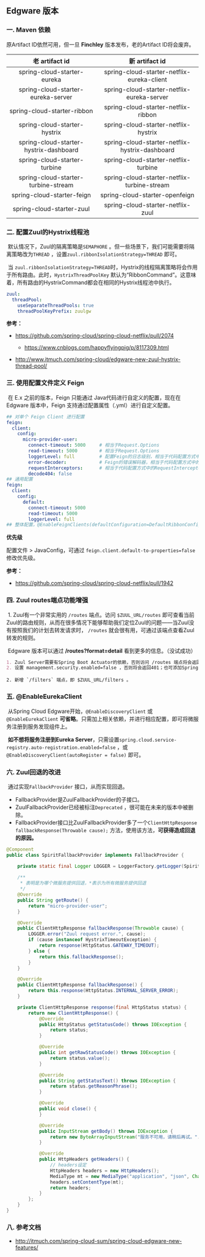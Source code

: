 ## Edgware 版本

### 一. Maven 依赖

原Artifact ID依然可用，但一旦 **Finchley** 版本发布，老的Artifact ID将会废弃。

|             老 artifact id             |                 新 artifact id                 |
| :------------------------------------: | :--------------------------------------------: |
|      spring-cloud-starter-eureka       |   spring-cloud-starter-netflix-eureka-client   |
|   spring-cloud-starter-eureka-server   |   spring-cloud-starter-netflix-eureka-server   |
|      spring-cloud-starter-ribbon       |      spring-cloud-starter-netflix-ribbon       |
|      spring-cloud-starter-hystrix      |      spring-cloud-starter-netflix-hystrix      |
| spring-cloud-starter-hystrix-dashboard | spring-cloud-starter-netflix-hystrix-dashboard |
|      spring-cloud-starter-turbine      |      spring-cloud-starter-netflix-turbine      |
|  spring-cloud-starter-turbine-stream   |  spring-cloud-starter-netflix-turbine-stream   |
|       spring-cloud-starter-feign       |         spring-cloud-starter-openfeign         |
|       spring-cloud-starter-zuul        |       spring-cloud-starter-netflix-zuul        |

###  二. 配置Zuul的Hystrix线程池

​	默认情况下，Zuul的隔离策略是`SEMAPHORE` 。但一些场景下，我们可能需要将隔离策略改为`THREAD` ，设置`zuul.ribbonIsolationStrategy=THREAD` 即可。

​	当 `zuul.ribbonIsolationStrategy=THREAD`时，Hystrix的线程隔离策略将会作用于所有路由。此时，`HystrixThreadPoolKey` 默认为“RibbonCommand”。这意味着，所有路由的HystrixCommand都会在相同的Hystrix线程池中执行。

```yaml
zuul:
  threadPool:
    useSeparateThreadPools: true
    threadPoolKeyPrefix: zuulgw 
```

**参考：**

- https://github.com/spring-cloud/spring-cloud-netflix/pull/2074


	- https://www.cnblogs.com/happyflyingpig/p/8117309.html
- http://www.itmuch.com/spring-cloud/edgware-new-zuul-hystrix-thread-pool/

### 三. 使用配置文件定义 Feign

​	在 E.x 之前的版本，Feign 只能通过 Java代码进行自定义的配置，现在在 Edgware 版本中，Feign 支持通过配置属性（.yml）进行自定义配置。

```yaml
## 对单个 Feign Client 进行配置
feign:
  client:
    config:
      micro-provider-user:
        connect-timeout: 5000     # 相当于Request.Options
        read-timeout: 5000        # 相当于Request.Options
        loggerLevel: full         # 配置Feign的日志级别，相当于代码配置方式中的Logger
        error-decoder: 	          # Feign的错误解码器，相当于代码配置方式中的ErrorDecoder
        requestInterceptors: 	  # 相当于代码配置方式中的RequestInterceptor
        decode404: false
## 通用配置
feign:
  client:
    config:
      default:
        connect-timeout: 5000     
        read-timeout: 5000        
        loggerLevel: full         
## 整体配置，@EnableFeignClients(defaultConfiguration=DefaultRibbonConfig.class)
```

**优先级**

配置文件 > JavaConfig，可通过 `feign.client.default-to-properties=false`  修改优先级。

**参考：**

- https://github.com/spring-cloud/spring-cloud-netflix/pull/1942

### 四. Zuul routes端点功能增强

​	1. Zuul有一个非常实用的 `/routes` 端点。访问 `$ZUUL_URL/routes` 即可查看当前Zuul的路由规则，从而在很多情况下能够帮助我们定位Zuul的问题——当Zuul没有按照我们的计划去转发请求时， `/routes` 就会很有用，可通过该端点查看Zuul转发的规则。

​	Edgware 版本可以通过 **/routes?format=detail** 看到更多的信息。（没试成功）

```markdown
1. Zuul Server需要有Spring Boot Actuator的依赖，否则访问 /routes 端点将会返回404；。
2. 设置 management.security.enabled=false ，否则将会返回401；也可添加Spring Security的依赖，这样可通过账号、密码访问 routes 端点。
```

	2. 新增 `/filters` 端点，即 $ZUUL_URL/filters 。

### 五. @EnableEurekaClient

​	从Spring Cloud Edgware开始，`@EnableDiscoveryClient` 或`@EnableEurekaClient` **可省略**。只需加上相关依赖，并进行相应配置，即可将微服务注册到服务发现组件上。

​	**如不想将服务注册到Eureka Server**，只需设置`spring.cloud.service-registry.auto-registration.enabled=false` ，或`@EnableDiscoveryClient(autoRegister = false)` 即可。

### 六. Zuul回退的改进

​	通过实现`FallbackProvider` 接口，从而实现回退。

- FallbackProvider是ZuulFallbackProvider的子接口。
- ZuulFallbackProvider已经被标注`Deprecated` ，很可能在未来的版本中被删除。
- FallbackProvider接口比ZuulFallbackProvider多了一个`ClientHttpResponse fallbackResponse(Throwable cause);` 方法，使用该方法，**可获得造成回退的原因。**

```java
@Component
public class SpiritFallbackProvider implements FallbackProvider {

	private static final Logger LOGGER = LoggerFactory.getLogger(SpiritFallbackProvider.class);
	
	/**
	 * 表明是为哪个微服务提供回退，*表示为所有微服务提供回退
	 */
	@Override
	public String getRoute() {
		return "micro-provider-user";
	}

	@Override
	public ClientHttpResponse fallbackResponse(Throwable cause) {
		LOGGER.error("Zuul request error.", cause);
		if (cause instanceof HystrixTimeoutException) {
			return response(HttpStatus.GATEWAY_TIMEOUT);
		} else {
			return this.fallbackResponse();
		}
	}

	@Override
	public ClientHttpResponse fallbackResponse() {
		return this.response(HttpStatus.INTERNAL_SERVER_ERROR);
	}

	private ClientHttpResponse response(final HttpStatus status) {
		return new ClientHttpResponse() {
			@Override
			public HttpStatus getStatusCode() throws IOException {
				return status;
			}

			@Override
			public int getRawStatusCode() throws IOException {
				return status.value();
			}

			@Override
			public String getStatusText() throws IOException {
				return status.getReasonPhrase();
			}

			@Override
			public void close() {
			}

			@Override
			public InputStream getBody() throws IOException {
				return new ByteArrayInputStream("服务不可用，请稍后再试。".getBytes());
			}

			@Override
			public HttpHeaders getHeaders() {
				// headers设定
				HttpHeaders headers = new HttpHeaders();
				MediaType mt = new MediaType("application", "json", Charset.forName("UTF-8"));
				headers.setContentType(mt);
				return headers;
			}
		};
	}
}
```

### 八. 参考文档

- http://itmuch.com/spring-cloud-sum/spring-cloud-edgware-new-features/